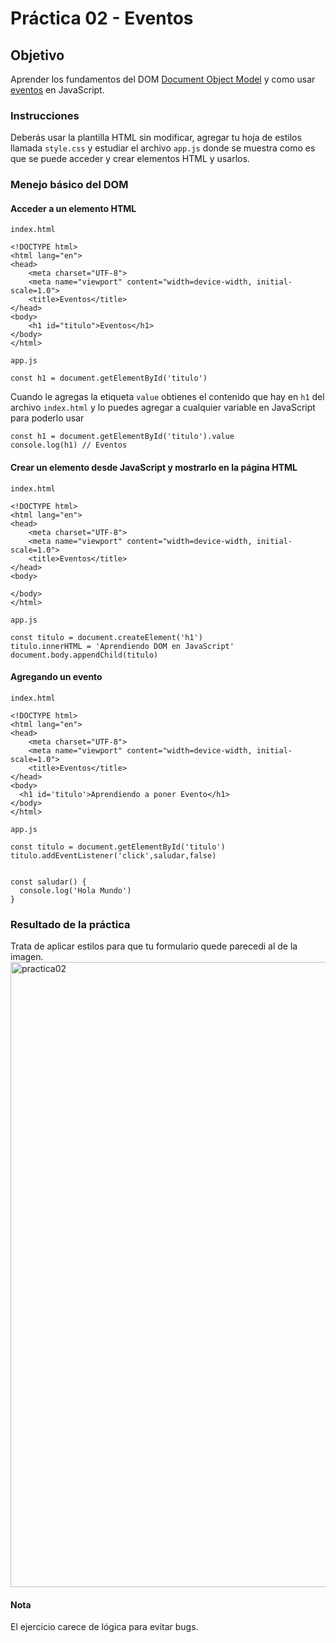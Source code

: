 # Práctica 02 - Eventos

## Objetivo

Aprender los fundamentos del DOM [Document Object Model](https://developer.mozilla.org/es/docs/Glossary/DOM) y como usar [eventos](https://developer.mozilla.org/en-US/docs/Web/API/EventTarget/addEventListener) en JavaScript.

### Instrucciones

Deberás usar la plantilla HTML sin modificar, agregar tu hoja de estilos llamada `style.css` y estudiar el archivo `app.js` donde se muestra como es que se puede acceder y crear elementos HTML y usarlos.

### Menejo básico del DOM

#### Acceder a un elemento HTML

`index.html`
~~~
<!DOCTYPE html>
<html lang="en">
<head>
    <meta charset="UTF-8">
    <meta name="viewport" content="width=device-width, initial-scale=1.0">
    <title>Eventos</title>
</head>
<body>
    <h1 id="titulo">Eventos</h1>    
</body>
</html>
~~~

`app.js`
~~~
const h1 = document.getElementById('titulo')
~~~

Cuando le agregas la etiqueta `value` obtienes el contenido que hay en `h1` del archivo `index.html` y lo puedes agregar a cualquier variable en JavaScript para poderlo usar
~~~
const h1 = document.getElementById('titulo').value
console.log(h1) // Eventos
~~~
#### Crear un elemento desde JavaScript y mostrarlo en la página HTML

`index.html`
~~~
<!DOCTYPE html>
<html lang="en">
<head>
    <meta charset="UTF-8">
    <meta name="viewport" content="width=device-width, initial-scale=1.0">
    <title>Eventos</title>
</head>
<body>
    
</body>
</html>
~~~

`app.js`
~~~
const titulo = document.createElement('h1')
titulo.innerHTML = 'Aprendiendo DOM en JavaScript'
document.body.appendChild(titulo)
~~~

#### Agregando un evento

`index.html`
~~~
<!DOCTYPE html>
<html lang="en">
<head>
    <meta charset="UTF-8">
    <meta name="viewport" content="width=device-width, initial-scale=1.0">
    <title>Eventos</title>
</head>
<body>
  <h1 id='titulo'>Aprendiendo a poner Evento</h1>
</body>
</html>
~~~

`app.js`
~~~
const titulo = document.getElementById('titulo')
titulo.addEventListener('click',saludar,false)


const saludar() {
  console.log('Hola Mundo')
}
~~~


### Resultado de la práctica

Trata de aplicar estilos para que tu formulario quede parecedi al de la imagen.
<img width="1000" alt="practica02" src="https://github.com/xenyens/topicos-curso/assets/115209684/9e3a6b96-8ed0-4528-b4a7-3950786034a9">

#### Nota
El ejercicio carece de lógica para evitar bugs.
